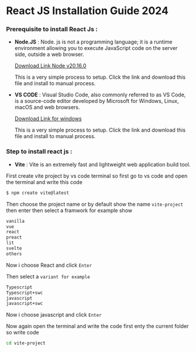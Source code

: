 # React JS Installation Guide 2024

### Prerequisite to install React Js :

- **Node.JS** : Node. js is not a programming language; it is a runtime environment allowing you to execute JavaScript code on the server side, outside a web browser.

  [Download Link Node v20.16.0](https://nodejs.org/dist/v20.16.0/node-v20.16.0-x64.msi)

  This is a very simple process to setup. Click the link and download this file and install to manual process.

- **VS CODE** : Visual Studio Code, also commonly referred to as VS Code, is a source-code editor developed by Microsoft for Windows, Linux, macOS and web browsers.
  
  [Download Link for windows](https://code.visualstudio.com/Download#)

  This is a very simple process to setup. Click the link and download this file and install to manual process.


### Step to install react js :

- **Vite** : Vite is an extremely fast and lightweight web application build tool.

First create vite project by vs code terminal so first go to vs code and open the terminal and write this code

  ```sh
  $ npm create vite@latest 
  ```
Then choose the project name or by default show the name `vite-project` then enter then select a framwork for example show 

  ```sh
  vanilla
  vue
  react
  preact
  lit
  svelte
  others
  ```
Now i choose React and click `Enter`

Then select a `variant for example`

  ```sh
  Typescript
  Typescript+swc
  javascript
  javascript+swc
  ```
Now i choose javascript and click `Enter`

Now again open the terminal and write the code first enty the current folder so write code

  ```sh
  cd vite-project
  ```



















  




